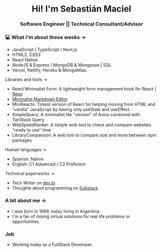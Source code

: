 <h1 align="center"> Hi! I'm Sebastián Maciel </h1>
<h3 align="center"> Software Engineer || Technical Consultant/Advisor </h3>

### 💻 What I'm about these weeks ->

- JavaScript / TypeScript / Next.js
- HTML5, CSS3
- React Native
- NodeJS & Express | MongoDB & Mongoose | SQL
- Vercel, Netlify, Heroku & MongoAtlas.

Libraries and tools ->

- React Minimalist Form: A lightweight form management hook for React | [Repo](https://github.com/SebastianMaciel/react-minimalist-form)
- [Minimalist Markdown Editor](https://mmp.sebastianmaciel.dev/)
- MiniReacto: Tiniest version of React for helping moving from HTML and "vanilla" JavaScript by having only useState and useEffect. 
- SimpleQuery: A minimalist lite "version" of Axios combined with TanStack Query
- WebSpeedRanker: A simple web tool to check and compare websites "ready to use" time
- LibraryComparison: A web tool to compare size and more between npm packages

Human languages ->

- Spanish: Native
- English: C1 Advanced / C2 Proficient

Technical paperworks ->

- Tech Writer on [dev.to](https://dev.to/sebastianmaciel/)
- Thoughts about programming on [Substack](https://substack.com/@sebastianmaciel)

### A bit about me ->

- I was born in 1989, today living in Argentina.
- I'm a fan of mixing virtual solutions for real life problems or opportunities.

### Job

- Working today as a FullStack Developer.

